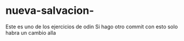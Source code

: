 # nueva-salvacion-
Este es uno de los ejercicios de odin
Si hago otro commit con esto solo habra un cambio alla 